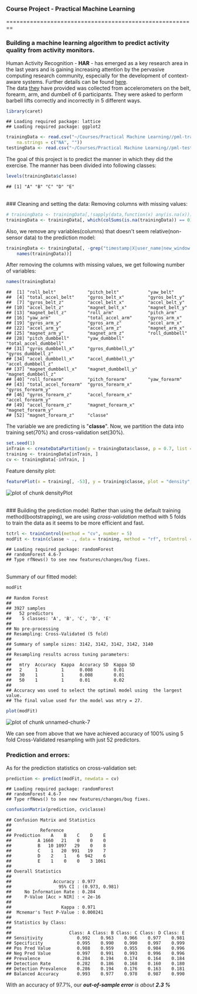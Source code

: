 ### Course Project - Practical Machine Learning
========================================================
### Building a machine learning algorithm to predict activity quality from activity monitors.

Human Activity Recognition - <b>HAR</b> - has emerged as a key research area in the last years and is gaining increasing attention by the pervasive computing research community, especially for the development of context-aware systems. Further details can be found <a href= http://groupware.les.inf.puc-rio.br/har>here</a>. <br>
The data <a href= http://groupware.les.inf.puc-rio.br/har>they</a> have provided was collected from accelerometers on the belt, forearm, arm, and dumbell of 6 participants. They were asked to perform barbell lifts correctly and incorrectly in 5 different ways. 


```r
library(caret)
```

```
## Loading required package: lattice
## Loading required package: ggplot2
```

```r
trainingData <- read.csv("~/Courses/Practical Machine Learning//pml-training.csv", 
    na.strings = c("NA", ""))
testingData <- read.csv("~/Courses/Practical Machine Learning//pml-testing.csv")
```

The goal of this project is to predict the manner in which they did the exercise. The manner has been divided into following classes:

```r
levels(trainingData$classe)
```

```
## [1] "A" "B" "C" "D" "E"
```

<br>
### Cleaning and setting the data:
Removing columns with missing values:

```r
# trainingData <- trainingData[,!sapply(data,function(x) any(is.na(x)))]
trainingData <- trainingData[, which(colSums(is.na(trainingData)) == 0)]
```

Also, we remove any variables(columns) that doesn't seem relative(non-sensor data) to the prediction model:

```r
trainingData <- trainingData[, -grep("timestamp|X|user_name|new_window|num_window", 
    names(trainingData))]
```

After removing the columns with missing values, we get following number of variables:

```r
names(trainingData)
```

```
##  [1] "roll_belt"            "pitch_belt"           "yaw_belt"            
##  [4] "total_accel_belt"     "gyros_belt_x"         "gyros_belt_y"        
##  [7] "gyros_belt_z"         "accel_belt_x"         "accel_belt_y"        
## [10] "accel_belt_z"         "magnet_belt_x"        "magnet_belt_y"       
## [13] "magnet_belt_z"        "roll_arm"             "pitch_arm"           
## [16] "yaw_arm"              "total_accel_arm"      "gyros_arm_x"         
## [19] "gyros_arm_y"          "gyros_arm_z"          "accel_arm_x"         
## [22] "accel_arm_y"          "accel_arm_z"          "magnet_arm_x"        
## [25] "magnet_arm_y"         "magnet_arm_z"         "roll_dumbbell"       
## [28] "pitch_dumbbell"       "yaw_dumbbell"         "total_accel_dumbbell"
## [31] "gyros_dumbbell_x"     "gyros_dumbbell_y"     "gyros_dumbbell_z"    
## [34] "accel_dumbbell_x"     "accel_dumbbell_y"     "accel_dumbbell_z"    
## [37] "magnet_dumbbell_x"    "magnet_dumbbell_y"    "magnet_dumbbell_z"   
## [40] "roll_forearm"         "pitch_forearm"        "yaw_forearm"         
## [43] "total_accel_forearm"  "gyros_forearm_x"      "gyros_forearm_y"     
## [46] "gyros_forearm_z"      "accel_forearm_x"      "accel_forearm_y"     
## [49] "accel_forearm_z"      "magnet_forearm_x"     "magnet_forearm_y"    
## [52] "magnet_forearm_z"     "classe"
```

The variable we are predicting is "<b>classe</b>".
Now, we partition the data into training set(70%) and cross-validation set(30%).

```r
set.seed(1)
inTrain <- createDataPartition(y = trainingData$classe, p = 0.7, list = FALSE)
training <- trainingData[inTrain, ]
cv <- trainingData[-inTrain, ]
```

Feature density plot:

```r
featurePlot(x = training[, -53], y = training$classe, plot = "density", auto.key = list(columns = 5))
```

![plot of chunk densityPlot](figure/densityPlot.png) 


<br>
### Building the prediction model:
Rather than using the default training method(bootstrapping), we are using <i>cross-validation</i> method with 5 folds to train the data as it seems to be more efficient and fast.

```r
tctrl <- trainControl(method = "cv", number = 5)
modFit <- train(classe ~ ., data = training, method = "rf", trControl = tctrl)
```

```
## Loading required package: randomForest
## randomForest 4.6-7
## Type rfNews() to see new features/changes/bug fixes.
```

<br>
Summary of our fitted model:

```r
modFit
```

```
## Random Forest 
## 
## 3927 samples
##   52 predictors
##    5 classes: 'A', 'B', 'C', 'D', 'E' 
## 
## No pre-processing
## Resampling: Cross-Validated (5 fold) 
## 
## Summary of sample sizes: 3142, 3142, 3142, 3142, 3140 
## 
## Resampling results across tuning parameters:
## 
##   mtry  Accuracy  Kappa  Accuracy SD  Kappa SD
##   2     1         1      0.008        0.01    
##   30    1         1      0.008        0.01    
##   50    1         1      0.01         0.02    
## 
## Accuracy was used to select the optimal model using  the largest value.
## The final value used for the model was mtry = 27.
```

```r
plot(modFit)
```

![plot of chunk unnamed-chunk-7](figure/unnamed-chunk-7.png) 

We can see from above that we have achieved accuracy of 100% using 5 fold Cross-Validated resampling with just 52 predictors.
<br>
### Prediction and errors:
As for the prediction statistics on cross-validation set:

```r
prediction <- predict(modFit, newdata = cv)
```

```
## Loading required package: randomForest
## randomForest 4.6-7
## Type rfNews() to see new features/changes/bug fixes.
```

```r
confusionMatrix(prediction, cv$classe)
```

```
## Confusion Matrix and Statistics
## 
##           Reference
## Prediction    A    B    C    D    E
##          A 1660   21    0    0    0
##          B   10 1097   29    0    8
##          C    1   20  991   19    7
##          D    2    1    6  942    6
##          E    1    0    0    3 1061
## 
## Overall Statistics
##                                         
##                Accuracy : 0.977         
##                  95% CI : (0.973, 0.981)
##     No Information Rate : 0.284         
##     P-Value [Acc > NIR] : < 2e-16       
##                                         
##                   Kappa : 0.971         
##  Mcnemar's Test P-Value : 0.000241      
## 
## Statistics by Class:
## 
##                      Class: A Class: B Class: C Class: D Class: E
## Sensitivity             0.992    0.963    0.966    0.977    0.981
## Specificity             0.995    0.990    0.990    0.997    0.999
## Pos Pred Value          0.988    0.959    0.955    0.984    0.996
## Neg Pred Value          0.997    0.991    0.993    0.996    0.996
## Prevalence              0.284    0.194    0.174    0.164    0.184
## Detection Rate          0.282    0.186    0.168    0.160    0.180
## Detection Prevalence    0.286    0.194    0.176    0.163    0.181
## Balanced Accuracy       0.993    0.977    0.978    0.987    0.990
```

With an accuracy of 97.7%, our <i><b>out-of-sample error</b> is about <b>2.3 %</b></i>
<br>
<br>
